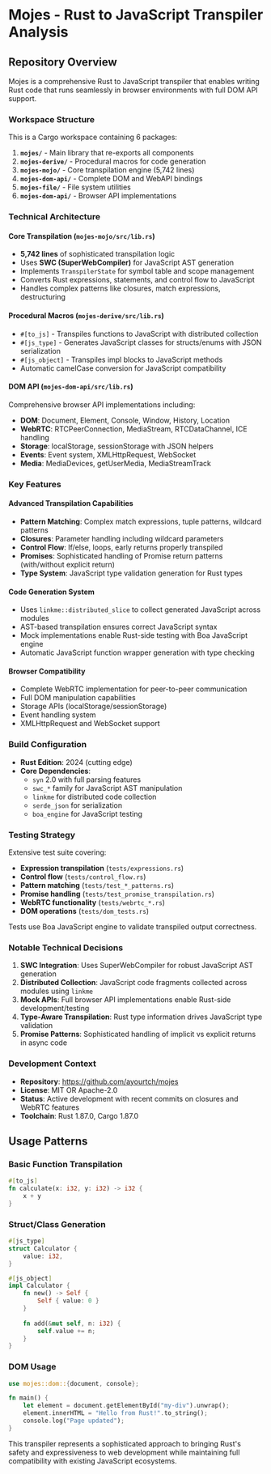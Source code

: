 # Mojes - Rust to JavaScript Transpiler Analysis

## Repository Overview

Mojes is a comprehensive Rust to JavaScript transpiler that enables writing Rust code that runs seamlessly in browser environments with full DOM API support.

### Workspace Structure

This is a Cargo workspace containing 6 packages:

1. **`mojes/`** - Main library that re-exports all components
2. **`mojes-derive/`** - Procedural macros for code generation
3. **`mojes-mojo/`** - Core transpilation engine (5,742 lines)
4. **`mojes-dom-api/`** - Complete DOM and WebAPI bindings
5. **`mojes-file/`** - File system utilities
6. **`mojes-dom-api/`** - Browser API implementations

### Technical Architecture

#### Core Transpilation (`mojes-mojo/src/lib.rs`)
- **5,742 lines** of sophisticated transpilation logic
- Uses **SWC (SuperWebCompiler)** for JavaScript AST generation
- Implements `TranspilerState` for symbol table and scope management
- Converts Rust expressions, statements, and control flow to JavaScript
- Handles complex patterns like closures, match expressions, destructuring

#### Procedural Macros (`mojes-derive/src/lib.rs`)
- `#[to_js]` - Transpiles functions to JavaScript with distributed collection
- `#[js_type]` - Generates JavaScript classes for structs/enums with JSON serialization
- `#[js_object]` - Transpiles impl blocks to JavaScript methods
- Automatic camelCase conversion for JavaScript compatibility

#### DOM API (`mojes-dom-api/src/lib.rs`)
Comprehensive browser API implementations including:
- **DOM**: Document, Element, Console, Window, History, Location
- **WebRTC**: RTCPeerConnection, MediaStream, RTCDataChannel, ICE handling
- **Storage**: localStorage, sessionStorage with JSON helpers
- **Events**: Event system, XMLHttpRequest, WebSocket
- **Media**: MediaDevices, getUserMedia, MediaStreamTrack

### Key Features

#### Advanced Transpilation Capabilities
- **Pattern Matching**: Complex match expressions, tuple patterns, wildcard patterns
- **Closures**: Parameter handling including wildcard parameters
- **Control Flow**: If/else, loops, early returns properly transpiled
- **Promises**: Sophisticated handling of Promise return patterns (with/without explicit return)
- **Type System**: JavaScript type validation generation for Rust types

#### Code Generation System
- Uses `linkme::distributed_slice` to collect generated JavaScript across modules
- AST-based transpilation ensures correct JavaScript syntax
- Mock implementations enable Rust-side testing with Boa JavaScript engine
- Automatic JavaScript function wrapper generation with type checking

#### Browser Compatibility
- Complete WebRTC implementation for peer-to-peer communication
- Full DOM manipulation capabilities
- Storage APIs (localStorage/sessionStorage)
- Event handling system
- XMLHttpRequest and WebSocket support

### Build Configuration

- **Rust Edition**: 2024 (cutting edge)
- **Core Dependencies**:
  - `syn` 2.0 with full parsing features
  - `swc_*` family for JavaScript AST manipulation
  - `linkme` for distributed code collection
  - `serde_json` for serialization
  - `boa_engine` for JavaScript testing

### Testing Strategy

Extensive test suite covering:
- **Expression transpilation** (`tests/expressions.rs`)
- **Control flow** (`tests/control_flow.rs`)
- **Pattern matching** (`tests/test_*_patterns.rs`)
- **Promise handling** (`tests/test_promise_transpilation.rs`)
- **WebRTC functionality** (`tests/webrtc_*.rs`)
- **DOM operations** (`tests/dom_tests.rs`)

Tests use Boa JavaScript engine to validate transpiled output correctness.

### Notable Technical Decisions

1. **SWC Integration**: Uses SuperWebCompiler for robust JavaScript AST generation
2. **Distributed Collection**: JavaScript code fragments collected across modules using `linkme`
3. **Mock APIs**: Full browser API implementations enable Rust-side development/testing
4. **Type-Aware Transpilation**: Rust type information drives JavaScript type validation
5. **Promise Patterns**: Sophisticated handling of implicit vs explicit returns in async code

### Development Context

- **Repository**: https://github.com/ayourtch/mojes
- **License**: MIT OR Apache-2.0
- **Status**: Active development with recent commits on closures and WebRTC features
- **Toolchain**: Rust 1.87.0, Cargo 1.87.0

## Usage Patterns

### Basic Function Transpilation
```rust
#[to_js]
fn calculate(x: i32, y: i32) -> i32 {
    x + y
}
```

### Struct/Class Generation
```rust
#[js_type]
struct Calculator {
    value: i32,
}

#[js_object]
impl Calculator {
    fn new() -> Self {
        Self { value: 0 }
    }
    
    fn add(&mut self, n: i32) {
        self.value += n;
    }
}
```

### DOM Usage
```rust
use mojes::dom::{document, console};

fn main() {
    let element = document.getElementById("my-div").unwrap();
    element.innerHTML = "Hello from Rust!".to_string();
    console.log("Page updated");
}
```

This transpiler represents a sophisticated approach to bringing Rust's safety and expressiveness to web development while maintaining full compatibility with existing JavaScript ecosystems.